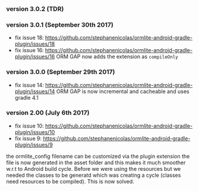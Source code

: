 ### version 3.0.2 (TDR)

### version 3.0.1 (September 30th 2017)

* fix issue 18: https://github.com/stephanenicolas/ormlite-android-gradle-plugin/issues/18
* fix issue 16: https://github.com/stephanenicolas/ormlite-android-gradle-plugin/issues/16
ORM GAP now adds the extension as `compileOnly`

### version 3.0.0 (September 29th 2017)

* fix issue 14: https://github.com/stephanenicolas/ormlite-android-gradle-plugin/issues/14
ORM GAP is now incremental and cacheable and uses gradle 4.1
 
### version 2.00 (July 6th 2017)

* fix issue 10: https://github.com/stephanenicolas/ormlite-android-gradle-plugin/issues/10 
* fix issue 9: https://github.com/stephanenicolas/ormlite-android-gradle-plugin/issues/9

the ormlite_config filename can be customized via the plugin extension
the file is now generated in the asset folder and this makes it much smoother w.r.t to Android build cycle. Before we were using the resources but we needed the classes to be generatd which was creating a cycle (classes need resources to be compiled). This is now solved.


